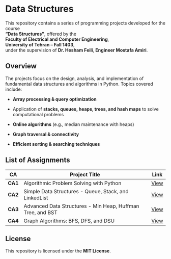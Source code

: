﻿
# Data Structures

This repository contains a series of programming projects developed for the course  
**“Data Structures”**, offered by the  
**Faculty of Electrical and Computer Engineering**,  
**University of Tehran – Fall 1403**,  
under the supervision of **Dr. Hesham Feili**, **Engineer Mostafa Amiri**.

## Overview

The projects focus on the design, analysis, and implementation of fundamental data structures and algorithms in Python. Topics covered include:

-   **Array processing & query optimization**
    
-   Application of **stacks, queues, heaps, trees, and hash maps** to solve computational problems
    
-   **Online algorithms** (e.g., median maintenance with heaps)
    
-   **Graph traversal & connectivity**
    
-   **Efficient sorting & searching techniques**
    

## List of Assignments

| CA | Project Title | Link |
|----|---------------|------|
| **CA1** | Algorithmic Problem Solving with Python | [View](https://github.com/ParsaBukani/Data-Structures/tree/main/Algorithmic%20Problem%20Solving%20with%20Python) |
| **CA2** | Simple Data Structures - Queue, Stack, and LinkedList | [View](https://github.com/ParsaBukani/Data-Structures/tree/main/Simple%20Data%20Structures%20-%20Queue%2C%20Stack%2C%20and%20LinkedList)|
| **CA3** | Advanced Data Structures - Min Heap, Huffman Tree, and BST | [View](https://github.com/ParsaBukani/Data-Structures/tree/main/Advanced%20Data%20Structures%20-%20Min%20Heap%2C%20Huffman%20Tree%2C%20and%20BST) |
| **CA4** | Graph Algorithms: BFS, DFS, and DSU | [View](https://github.com/ParsaBukani/Data-Structures/tree/main/Algorithmic%20Problem%20Solving%20with%20Python)|


## License

This repository is licensed under the **MIT License**.

